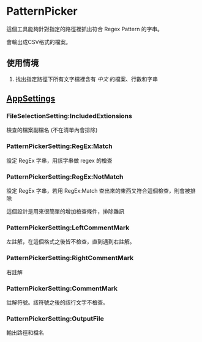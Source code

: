 # PatternPicker

這個工具能夠針對指定的路徑裡抓出符合 Regex Pattern 的字串。

會輸出成CSV格式的檔案。

## 使用情境

1. 找出指定路徑下所有文字檔裡含有 *中文* 的檔案、行數和字串

## [AppSettings](https://github.com/BreakWolf/PatternPicker/blob/master/appSettings.json)

### FileSelectionSetting:IncludedExtionsions
檢查的檔案副檔名 (不在清單內會排除)

### PatternPickerSetting:RegEx:Match
設定 RegEx 字串，用該字串做 regex 的檢查

### PatternPickerSetting:RegEx:NotMatch

設定 RegEx 字串，若用 RegEx:Match 查出來的東西又符合這個檢查，則會被排除

這個設計是用來很簡單的增加檢查條件，排除雜訊

### PatternPickerSetting:LeftCommentMark
左註解，在這個格式之後皆不檢查，直到遇到右註解。

### PatternPickerSetting:RightCommentMark
右註解

### PatternPickerSetting:CommentMark
註解符號。該符號之後的該行文字不檢查。

### PatternPickerSetting:OutputFile
輸出路徑和檔名
